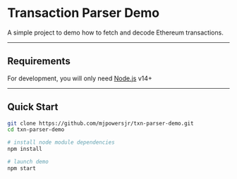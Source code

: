 # Transaction Parser Demo

A simple project to demo how to fetch and decode Ethereum transactions.

---
## Requirements

For development, you will only need [Node.js](https://nodejs.org/) v14+

---

## Quick Start
```sh
git clone https://github.com/mjpowersjr/txn-parser-demo.git
cd txn-parser-demo

# install node module dependencies
npm install

# launch demo
npm start
```
